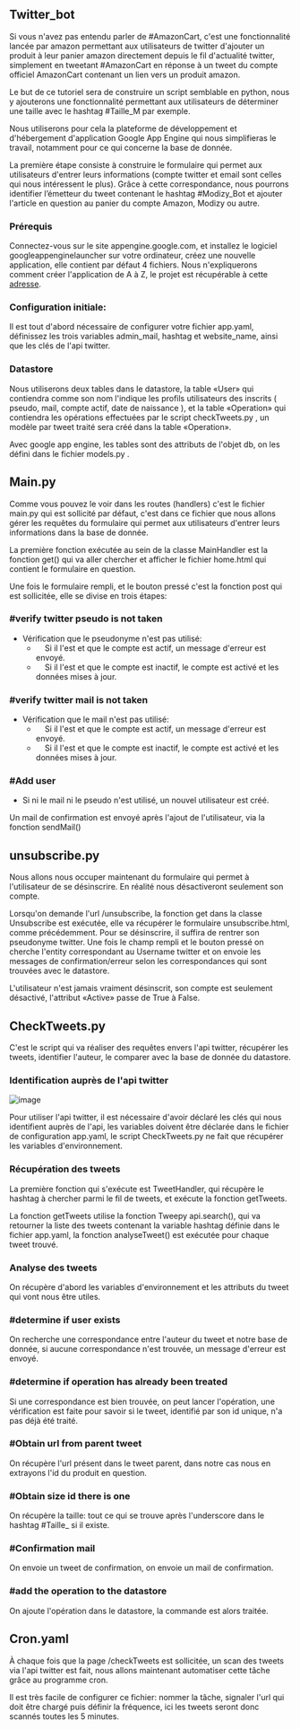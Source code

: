 ## Twitter_bot

Si vous n'avez pas entendu parler de \#AmazonCart, c'est une fonctionnalité lancée par amazon permettant aux utilisateurs de twitter d'ajouter un produit à leur panier amazon directement depuis le fil d'actualité twitter, simplement en tweetant #AmazonCart en réponse à un tweet du compte officiel AmazonCart contenant un lien vers un produit amazon.

Le but de ce tutoriel sera de construire un script semblable en python, nous y ajouterons une fonctionnalité permettant aux utilisateurs de déterminer une taille avec le hashtag \#Taille_M par exemple. 

Nous utiliserons pour cela la plateforme de développement et d'hébergement d'application Google App Engine qui nous simplifieras le travail, notamment pour ce qui concerne la base de donnée.

La première étape consiste à construire le formulaire qui permet aux utilisateurs d'entrer leurs informations (compte twitter et email sont celles qui nous intéressent le plus). Grâce à cette correspondance, nous pourrons identifier l’émetteur du tweet contenant le hashtag #Modizy_Bot et ajouter l'article en question au panier du compte Amazon, Modizy ou autre.

### Prérequis 

Connectez-vous sur le site appengine.google.com, et installez le logiciel googleappenginelauncher sur votre ordinateur, créez une nouvelle application, elle contient par défaut 4 fichiers. Nous n'expliquerons comment créer l'application de A à Z, le projet est récupérable à cette [adresse](https://github.com/Rafkraft/twitter_bot).

### Configuration initiale:

Il est tout d'abord nécessaire de configurer votre fichier app.yaml, définissez les trois variables admin_mail, hashtag et website_name, ainsi que les clés de l'api twitter.

### Datastore

Nous utiliserons deux tables dans le datastore, la table «User» qui contiendra comme son nom l'indique les profils utilisateurs des inscrits ( pseudo, mail, compte actif, date de naissance ), et la table «Operation» qui contiendra les opérations effectuées par le script checkTweets.py , un modèle par tweet traité sera créé dans la table «Operation».

Avec google app engine, les tables sont des attributs de l'objet db, on les défini dans le fichier models.py .

## Main.py

Comme vous pouvez le voir dans les routes (handlers) c'est le fichier main.py qui est sollicité par défaut, c'est dans ce fichier que nous allons gérer les requêtes du formulaire qui permet aux utilisateurs d'entrer leurs informations dans la base de donnée.

La première fonction exécutée au sein de la classe MainHandler est la fonction get() qui va aller chercher et afficher le fichier home.html qui contient le formulaire en question. 

Une fois le formulaire rempli, et le bouton pressé c'est la fonction post qui est sollicitée, elle se divise en trois étapes:

### **\#verify twitter pseudo is not taken**

* Vérification que le pseudonyme n'est pas utilisé:
    * &nbsp;&nbsp;&nbsp; Si il l'est et que le compte est actif, un message d'erreur est envoyé.
    * &nbsp;&nbsp;&nbsp; Si il l'est et que le compte est inactif, le compte est activé et les données mises à jour.

### \#verify twitter mail is not taken

* Vérification que le mail n'est pas utilisé:
    * &nbsp;&nbsp;&nbsp; Si il l'est et que le compte est actif, un message d'erreur est envoyé.
    * &nbsp;&nbsp;&nbsp; Si il l'est et que le compte est inactif, le compte est activé et les données mises à jour.

### **\#Add user**

* Si ni le mail ni le pseudo n'est utilisé, un nouvel utilisateur est créé.

Un mail de confirmation est envoyé après l'ajout de l'utilisateur, via la fonction sendMail()

## unsubscribe.py

Nous allons nous occuper maintenant du formulaire qui permet à l'utilisateur de se désinscrire.
En réalité nous désactiveront seulement son compte.

Lorsqu'on demande l'url /unsubscribe, la fonction get dans la classe Unsubscribe est exécutée, elle va récupérer le formulaire unsubscribe.html, comme précédemment. 
Pour se désinscrire, il suffira de rentrer son pseudonyme twitter.
Une fois le champ rempli et le bouton pressé on cherche l'entity correspondant au Username twitter et on envoie les messages de confirmation/erreur selon les correspondances qui sont trouvées avec le datastore.

L'utilisateur n'est jamais vraiment désinscrit, son compte est seulement désactivé, l'attribut «Active» passe de True à False.

## CheckTweets.py

C'est le script qui va réaliser des requêtes envers l'api twitter, récupérer les tweets, identifier l'auteur, le comparer avec la base de donnée du datastore.

### Identification auprès de l'api twitter

![image](http://s9.postimg.org/4sez7y2e7/Capture_d_e_cran_2014_06_23_a_11_55_01.png)

Pour utiliser l'api twitter, il est nécessaire d'avoir déclaré les clés qui nous identifient auprès de l'api, les variables doivent être déclarée dans le fichier de configuration app.yaml, le script CheckTweets.py ne fait que récupérer les variables d'environnement.

### Récupération des tweets

La première fonction qui s'exécute est TweetHandler, qui récupère le hashtag à chercher parmi le fil de tweets, et exécute la fonction getTweets.

La fonction getTweets utilise la fonction Tweepy api.search(), qui va retourner la liste des tweets contenant la variable hashtag définie dans le fichier app.yaml, la fonction analyseTweet() est exécutée pour chaque tweet trouvé.

### Analyse des tweets

On récupère d'abord les variables d'environnement et les attributs du tweet qui vont nous être utiles.

### \#determine if user exists

On recherche une correspondance entre l'auteur du tweet et notre base de donnée, si aucune correspondance n'est trouvée, un message d'erreur est envoyé.

### \#determine if operation has already been treated

Si une correspondance est bien trouvée, on peut lancer l'opération, une vérification est faite pour savoir si le tweet, identifié par son id unique, n'a pas déjà été traité.

### \#Obtain url from parent tweet

On récupère l'url présent dans le tweet parent, dans notre cas nous en extrayons l'id du produit en question. 

### \#Obtain size id there is one

On récupère la taille: tout ce qui se trouve après l'underscore dans le hashtag #Taille_      si il existe.

### \#Confirmation mail

On envoie un tweet de confirmation, on envoie un mail de confirmation. 

### \#add the operation to the datastore

On ajoute l'opération dans le datastore, la commande est alors traitée.

## Cron.yaml

À chaque fois que la page /checkTweets est sollicitée, un scan des tweets via l'api twitter est fait, nous allons maintenant automatiser cette tâche grâce au programme cron.

Il est très facile de configurer ce fichier: nommer la tâche, signaler l'url qui doit être chargé puis définir la fréquence, ici les tweets seront donc scannés toutes les 5 minutes.





